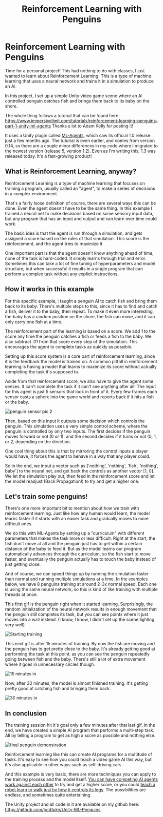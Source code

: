 ﻿---
layout: post
title: Reinforcement Learning with Penguins
tags: [Reinforcement Learning, Neural Networks, Game Dev, AI]
bigimg: /img/PenguinAI/PenguinBanner.png
comments: true
---

# Reinforcement Learning with Penguins

Time for a personal project!  This had nothing to do with classes, I just wanted to learn about Reinforcement Learning.  This is a type of machine learning that uses a neural network and trains it in a simulation to produce an AI.

In this project, I set up a simple Unity video game scene where an AI controlled penguin catches fish and brings them back to its baby on the shore.

The whole thing follows a tutorial that can be found here: https://www.immersivelimit.com/tutorials/reinforcement-learning-penguins-part-1-unity-ml-agents Thanks a lot to Adam Kelly for posting it!

It uses a Unity plugin called [ML-Agents](https://github.com/Unity-Technologies/ml-agents), which saw its official 1.0 release just a few months ago.  The tutorial is even earlier, and comes from version 0.14, so there are a couple minor differences in my code where I migrated to the newest version (release 5, version 1.2).  Even as I'm writing this, 1.3 was released today.  It's a fast-growing product!

## What is Reinforcement Learning, anyway?

Reinforcement Learning is a type of machine learning that focuses on training a program, usually called an "agent", to make a series of decisions in a complex environment.

That's a fairly loose definition of course, there are several ways this can be done.  Even the agent doesn't have to be the same thing.  In this example I trained a neural net to make decisions based on some sensory input data, but any program that has an input and output and can learn over time could work.

The basic idea is that the agent is run through a simulation, and gets assigned a score based on the rules of that simulation.  This score is the reinforcement, and the agent tries to maximize it.

One important part is that the agent doesn't know anything ahead of time, none of the task is hard-coded.  It simply learns through trial and error.  Sometimes this can take a lot of fine tuning of hyperparameters and model structure, but when successful it results in a single program that can perform a complex task without any explicit instructions.

## How it works in this example

For this specific example, I taught a penguin AI to catch fish and bring them back to its baby.  There's multiple steps to this, since it has to find and catch a fish, deliver it to the baby, then repeat.  To make it even more interesting, the baby has a random position on the shore, the fish can move, and it can only carry one fish at a time.

The reinforcement part of the learning is based on a score.  We add 1 to the score any time the penguin catches a fish or feeds a fish to the baby.  We also subtract .01 from that score every step of the simulation.  This encourages the agent to complete tasks as quickly as possible.

Setting up this score system is a core part of reinforcement learning, since it is the feedback the model is trained on.  A common pitfall in reinforcement learning is having a model that learns to maximize its score without actually completing the task it's supposed to.

Aside from that reinforcement score, we also have to give the agent some senses.  It can't complete the task if it can't see anything after all!  The input for this agent is just 5 sensors that look in front of it.  Every few frames each sensor casts a sphere into the game world and reports back if it hits a fish or the baby.

<img src="https://github.com/jonDuke/jonDuke.github.io/blob/master/img/PenguinAI/PenguinSensor5.png?raw=true" alt="penguin sensor pic 2" class="center-block">

Then, based on this input it outputs some decision which controls the penguin.  This simulation uses a very simple control scheme, where the penguin is controlled by only two inputs.  The first decides if the penguin moves forward or not (0 or 1), and the second decides if it turns or not (0, 1, or 2, depending on the direction.

One cool thing about this is that by mirroring the control inputs a player would have, it forces the agent to behave in a way that any player could.

So in the end, we input a vector such as ['nothing', 'nothing', 'fish', 'nothing', baby'] to the neural net, and get back the controls as another vector [1, 0].  We let the simulation play out, then feed in the reinforcement score and let the model readjust (Back Propagation!) to try and get a higher one.

## Let's train some penguins!

There's one more important bit to mention about how we train with reinforcement learning.  Just like how any human would learn, the model learns faster if it starts with an easier task and gradually moves to more difficult ones.

We do this with ML-Agents by setting up a "curriculum" with different parameters that makes the task more or less difficult.  Right at the start, the fish don't move at all and the penguin just has to get within a certain distance of the baby to feed it.  But as the model learns our program automatically advances through the curriculum, so the fish start to move faster, and eventually the penguin actually has to touch the baby instead of just getting close.

And of course, we can speed things up by running the simulation faster than normal and running multiple simulations at a time.  In the examples below, we have 8 penguins training at around 2-3x normal speed.  Each one is using the same neural network, so this is kind of like training with multiple threads at once.

This first gif is the penguin right when it started learning.  Surprisingly, the random initialization of the neural network results in enough movement that the penguin still completes its task, but you can see points where it just moves into a wall instead.  (I know, I know, I didn't set up the scene lighting very well)

<img src="https://github.com/jonDuke/jonDuke.github.io/blob/master/img/PenguinAI/PenguinStart.gif?raw=true" alt="Starting training" class="center-block">

This next gif is after 15 minutes of training.  By now the fish are moving and the penguin has to get pretty close to the baby.  It's already getting good at performing the task at this point, as you can see the penguin repeatedly going between fish and the baby.  There's still a lot of extra movement where it goes in unnecessary circles though.

<img src="https://github.com/jonDuke/jonDuke.github.io/blob/master/img/PenguinAI/Penguin15m.gif?raw=true" alt="15 minutes in" class="center-block">

Now, after 30 minutes, the model is almost finished training.  It's getting pretty good at catching fish and bringing them back.

<img src="https://github.com/jonDuke/jonDuke.github.io/blob/master/img/PenguinAI/Penguin30m.gif?raw=true" alt="30 minutes in" class="center-block">

## In conclusion

The training session hit it's goal only a few minutes after that last gif.  In the end, we have created a simple AI program that performs a multi-step task.  All by telling a program to get as high a score as possible and nothing else.

<img src="https://raw.githubusercontent.com/jonDuke/jonDuke.github.io/master/img/PenguinAI/PenguinFinal.gif" alt="final penguin demonstration" class="center-block">

Reinforcement learning like this can create AI programs for a multitude of tasks.  It's easy to see how you could teach a video game AI this way, but it's also applicable in other ways such as self-driving cars.

And this example is very basic, there are more techniques you can apply to the training process and the model itself.  [You can have competing AI agents work against each other](https://www.youtube.com/watch?v=kopoLzvh5jY) to try and get a higher score, or you could [teach a robot learn to walk just by how it controls its legs](https://www.youtube.com/watch?v=n2gE7n11h1Y).  The possibilities are endless, and sometimes quite entertaining.

The Unity project and all code in it are available on my github here: https://github.com/jonDuke/Unity-ML-Penguins

